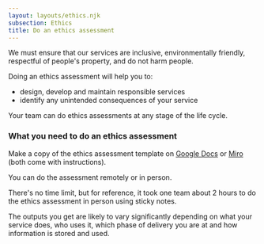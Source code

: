 ```yaml
---
layout: layouts/ethics.njk
subsection: Ethics
title: Do an ethics assessment
---
```


We must ensure that our services are inclusive, environmentally friendly, respectful of people's property, and do not harm people.

Doing an ethics assessment will help you to:

- design, develop and maintain responsible services
- identify any unintended consequences of your service

Your team can do ethics assessments at any stage of the life cycle.

### What you need to do an ethics assessment

Make a copy of the ethics assessment template on [Google Docs](https://docs.google.com/document/d/1GRHSKxj3_zXubfDkGHQp9Y2_6wpf9_dcB9qCuHQS4xM/edit) or [Miro](https://miro.com/app/board/uXjVPlD7OmE=/?userEmail=laura.parker6@digital.justice.gov.uk&track=true&utm_source=notification&utm_medium=email&utm_campaign=add-to-board&utm_content=go-to-board) (both come with instructions).

You can do the assessment remotely or in person.

There's no time limit, but for reference, it took one team about 2 hours to do the ethics assessment in person using sticky notes.  

The outputs you get are likely to vary significantly depending on what your service does, who uses it, which phase of delivery you are at and how information is stored and used.
